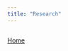 ```yaml
---
title: "Research"
---
```

<div style="position:relative;overflow:hidden;">
<iframe src="https://haltools.archives-ouvertes.fr/Public/afficheRequetePubli.php?idHal=stephan-semirat&CB_auteur=oui&CB_titre=oui&CB_article=oui&CB_resume=oui&langue=Anglais&tri_exp=typdoc&tri_exp2=annee_publi&tri_exp3=date_publi&ordre_aff=TA&Fen=Aff&css=../css/styles_publicationsHAL.css" style="position:absolute;top:0;left:0;width:100%;height:100%;border:none;">
</iframe></div>

[Home](index.html)
